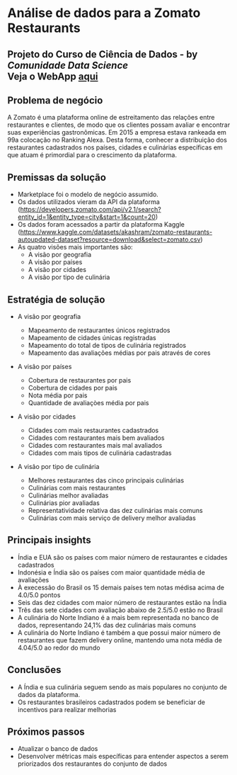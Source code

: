 # Análise de dados para a Zomato Restaurants
Projeto do Curso de Ciência de Dados - by *Comunidade Data Science*
<br>
Veja o WebApp [aqui](https://zomatorestaurants-erykson.streamlit.app/)
---
## **Problema de negócio**
A Zomato é uma plataforma online de estreitamento das relações entre restaurantes e clientes, de modo que os clientes possam avaliar e encontrar suas experiências gastronômicas. Em 2015 a empresa estava rankeada em 99a colocação no Ranking Alexa.
Desta forma, conhecer a distribuição dos restaurantes cadastrados nos países, cidades e culinárias específicas em que atuam é primordial para o crescimento da plataforma.

## **Premissas da solução**
- Marketplace foi o modelo de negócio assumido.
- Os dados utilizados vieram da API da plataforma (https://developers.zomato.com/api/v2.1/search?entity_id=1&entity_type=city&start=1&count=20)
- Os dados foram acessados a partir da plataforma Kaggle (https://www.kaggle.com/datasets/akashram/zomato-restaurants-autoupdated-dataset?resource=download&select=zomato.csv)
- As quatro visões mais importantes são:
  - A visão por geografia
  - A visão por países
  - A visão por cidades
  - A visão por tipo de culinária

## **Estratégia de solução**
- A visão por geografia
  - Mapeamento de restaurantes únicos registrados
  - Mapeamento de cidades únicas registradas
  - Mapeamento do total de tipos de culinária registrados
  - Mapeamento das avaliações médias por pais através de cores
    
- A visão por países
  - Cobertura de restaurantes por pais
  - Cobertura de cidades por pais
  - Nota média por pais
  - Quantidade de avaliaçòes média por pais
  
- A visão por cidades
  - Cidades com mais restaurantes cadastrados
  - Cidades com restaurantes mais bem avaliados
  - Cidades com restaurantes mais mal avaliados
  - Cidades com mais tipos de culinária cadastradas
  
- A visão por tipo de culinária
  - Melhores restaurantes das cinco principais culinárias
  - Culinárias com mais restaurantes
  - Culinárias melhor avaliadas
  - Culinárias pior avaliadas
  - Representatividade relativa das dez culinárias mais comuns
  - Culinárias com mais serviço de delivery melhor avaliadas

## **Principais insights**
- Índia e EUA são os países com maior número de restaurantes e cidades cadastrados
- Indonésia e Índia são os países com maior quantidade média de avaliações
- À execessão do Brasil os 15 demais países tem notas médisa acima de 4.0/5.0 pontos
- Seis das dez cidades com maior número de restaurantes estão na Índia
- Três das sete cidades com avaliação abaixo de 2.5/5.0 estão no Brasil
- A culinária do Norte Indiano é a mais bem representada no banco de dados, representando 24,1% das dez culinárias mais comuns
- A culinária do Norte Indiano é também a que possui maior número de restaurantes que fazem delivery online, mantendo uma nota média de 4.04/5.0 ao redor do mundo

## **Conclusões**
- A Índia e sua culinária seguem sendo as mais populares no conjunto de dados da plataforma.
- Os restaurantes brasileiros cadastrados podem se beneficiar de incentivos para realizar melhorias

## **Próximos passos**
- Atualizar o banco de dados
- Desenvolver métricas mais específicas para entender aspectos a serem priorizados dos restaurantes do conjunto de dados
